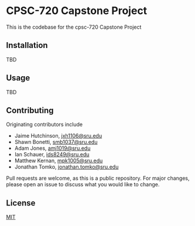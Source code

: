 # CPSC-720 Capstone Project

This is the codebase for the cpsc-720 Capstone Project

## Installation

TBD

## Usage

TBD

## Contributing

Originating contributors include 

- Jaime Hutchinson, jxh1106@sru.edu
- Shawn Bonetti, smb1037@sru.edu
- Adam Jones, amj1019@sru.edu
- Ian Schauer, ids8249@sru.edu
- Matthew Kernan, mpk1005@sru.edu
- Jonathan Tomko, jonathan.tomko@sru.edu

Pull requests are welcome, as this is a public repository. For major changes, please open an issue to discuss what you would like to change.

## License
[MIT](https://choosealicense.com/licenses/mit/)
